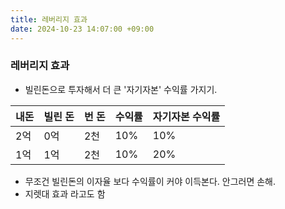 ```yaml
---
title: 레버리지 효과
date: 2024-10-23 14:07:00 +09:00
---
```


### 레버리지 효과

* 빌린돈으로 투자해서 더 큰 '자기자본' 수익률 가지기.

| 내돈 | 빌린 돈 | 번 돈 | 수익률 | 자기자본 수익률 |
| ---- | ------- | ----- | ------ | --------------- |
| 2억  | 0억     | 2천   | 10%    | 10%             |
| 1억  | 1억     | 2천   | 10%    | 20%             |

* 무조건 빌린돈의 이자율 보다 수익률이 커야 이득본다. 안그러면 손해.
* 지렛대 효과 라고도 함